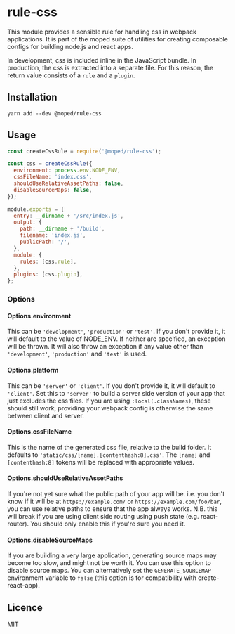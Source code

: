 # rule-css

This module provides a sensible rule for handling css in webpack applications. It is part of the moped suite of utilities for creating composable configs for building node.js and react apps.

In development, css is included inline in the JavaScript bundle. In production, the css is extracted into a separate file.  For this reason, the return value consists of a `rule` and a `plugin`.

## Installation

```
yarn add --dev @moped/rule-css
```

## Usage

```js
const createCssRule = require('@moped/rule-css');

const css = createCssRule({
  environment: process.env.NODE_ENV,
  cssFileName: 'index.css',
  shouldUseRelativeAssetPaths: false,
  disableSourceMaps: false,
});

module.exports = {
  entry: __dirname + '/src/index.js',
  output: {
    path: __dirname + '/build',
    filename: 'index.js',
    publicPath: '/',
  },
  module: {
    rules: [css.rule],
  },
  plugins: [css.plugin],
};
```

### Options

#### Options.environment

This can be `'development'`, `'production'` or `'test'`. If you don't provide it, it will default to the value of NODE_ENV.  If neither are specified, an exception will be thrown. It will also throw an exception if any value other than `'development'`, `'production'` and `'test'` is used.

#### Options.platform

This can be `'server'` or `'client'`. If you don't provide it, it will default to `'client'`.  Set this to `'server'` to build a server side version of your app that just excludes the css files.  If you are using `:local(.classNames)`, these should still work, providing your webpack config is otherwise the same between client and server.

#### Options.cssFileName

This is the name of the generated css file, relative to the build folder. It defaults to `'static/css/[name].[contenthash:8].css'`. The `[name]` and `[contenthash:8]` tokens will be replaced with appropriate values.

#### Options.shouldUseRelativeAssetPaths

If you're not yet sure what the public path of your app will be. i.e. you don't know if it will be at `https://example.com/` or `https://example.com/foo/bar`, you can use relative paths to ensure that the app always works.  N.B. this will break if you are using client side routing using push state (e.g. react-router).  You should only enable this if you're sure you need it.

#### Options.disableSourceMaps

If you are building a very large application, generating source maps may become too slow, and might not be worth it. You can use this option to disable source maps. You can alternatively set the `GENERATE_SOURCEMAP` environment variable to `false` (this option is for compatibility with create-react-app).

## Licence

MIT